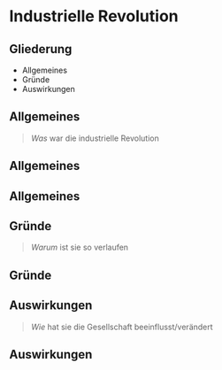 # Industrielle Revolution



## Gliederung
+ Allgemeines
+ Gründe
+ Auswirkungen



## Allgemeines <!-- .slide: data-background="#000000" data-transition="convex" -->

> *Was* war die industrielle Revolution


## Allgemeines <!-- .slide: data-transition="convex" -->


## Allgemeines <!-- .slide: data-transition="convex" -->



## Gründe

> *Warum* ist sie so verlaufen


## Gründe



## Auswirkungen

> *Wie* hat sie die Gesellschaft beeinflusst/verändert


## Auswirkungen

